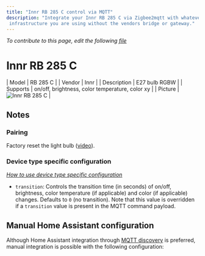 ```yaml
---
title: "Innr RB 285 C control via MQTT"
description: "Integrate your Innr RB 285 C via Zigbee2mqtt with whatever smart home
 infrastructure you are using without the vendors bridge or gateway."
---
```


*To contribute to this page, edit the following
[file](https://github.com/Koenkk/zigbee2mqtt.io/blob/master/docs/devices/RB_285_C.md)*

# Innr RB 285 C

| Model | RB 285 C  |
| Vendor  | Innr  |
| Description | E27 bulb RGBW |
| Supports | on/off, brightness, color temperature, color xy |
| Picture | ![Innr RB 285 C](./assets/devices/RB-285-C.jpg) |

## Notes


### Pairing
Factory reset the light bulb ([video](https://www.youtube.com/watch?v=4zkpZSv84H4)).


### Device type specific configuration
*[How to use device type specific configuration](../information/configuration.md)*


* `transition`: Controls the transition time (in seconds) of on/off, brightness,
color temperature (if applicable) and color (if applicable) changes. Defaults to `0` (no transition).
Note that this value is overridden if a `transition` value is present in the MQTT command payload.


## Manual Home Assistant configuration
Although Home Assistant integration through [MQTT discovery](../integration/home_assistant) is preferred,
manual integration is possible with the following configuration:
